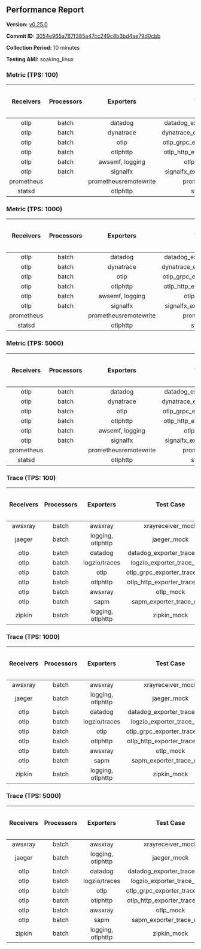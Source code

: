 ## Performance Report

**Version:** [v0.25.0](https://github.com/aws-observability/aws-otel-collector/releases/tag/v0.25.0)

**Commit ID:** [3054e965a767f385a47cc249c8b3bd4ae79d0cbb](https://github.com/aws-observability/aws-otel-collector/commit/3054e965a767f385a47cc249c8b3bd4ae79d0cbb)

**Collection Period:** 10 minutes

**Testing AMI:** soaking_linux


### Metric (TPS: 100)
| Receivers | Processors | Exporters | Test Case | Data Type | Instance Type | Avg CPU Usage (Percent) | Avg Memory Usage (Megabytes) | Max CPU Usage (Percent) | Max Memory Usage (Megabytes) |
|:---------:|:----------:|:---------:|:---------:|:---------:|:-------------:|:-----------------------:|:----------------------------:|:-----------------------:|:----------------------------:|
| otlp | batch | datadog | datadog_exporter_metric_mock | otlp | m5.2xlarge | 0.06 | 71.29 | 0.20 | 72.86 |
| otlp | batch | dynatrace | dynatrace_exporter_metric_mock | otlp | m5.2xlarge | 0.04 | 68.26 | 0.10 | 69.08 |
| otlp | batch | otlp | otlp_grpc_exporter_metric_mock | otlp | m5.2xlarge | 0.05 | 68.35 | 0.20 | 68.94 |
| otlp | batch | otlphttp | otlp_http_exporter_metric_mock | otlp | m5.2xlarge | 0.04 | 67.66 | 0.20 | 67.84 |
| otlp | batch | awsemf, logging | otlp_metric_mock | otlp | m5.2xlarge | 0.04 | 67.02 | 0.20 | 67.36 |
| otlp | batch | signalfx | signalfx_exporter_metric_mock | otlp | m5.2xlarge | 0.04 | 68.59 | 0.30 | 69.44 |
| prometheus |  | prometheusremotewrite | prometheus_mock | prometheus | m5.2xlarge | 0.10 | 81.86 | 0.30 | 82.95 |
| statsd |  | otlphttp | statsd_mock | statsd | m5.2xlarge | 0.01 | 68.08 | 0.10 | 68.74 |

### Metric (TPS: 1000)
| Receivers | Processors | Exporters | Test Case | Data Type | Instance Type | Avg CPU Usage (Percent) | Avg Memory Usage (Megabytes) | Max CPU Usage (Percent) | Max Memory Usage (Megabytes) |
|:---------:|:----------:|:---------:|:---------:|:---------:|:-------------:|:-----------------------:|:----------------------------:|:-----------------------:|:----------------------------:|
| otlp | batch | datadog | datadog_exporter_metric_mock | otlp | m5.2xlarge | 0.05 | 71.57 | 0.20 | 73.29 |
| otlp | batch | dynatrace | dynatrace_exporter_metric_mock | otlp | m5.2xlarge | 0.04 | 66.71 | 0.20 | 67.48 |
| otlp | batch | otlp | otlp_grpc_exporter_metric_mock | otlp | m5.2xlarge | 0.04 | 67.45 | 0.20 | 68.17 |
| otlp | batch | otlphttp | otlp_http_exporter_metric_mock | otlp | m5.2xlarge | 0.04 | 68.66 | 0.20 | 68.98 |
| otlp | batch | awsemf, logging | otlp_metric_mock | otlp | m5.2xlarge | 0.03 | 68.71 | 0.20 | 69.29 |
| otlp | batch | signalfx | signalfx_exporter_metric_mock | otlp | m5.2xlarge | 0.04 | 69.83 | 0.20 | 70.43 |
| prometheus |  | prometheusremotewrite | prometheus_mock | prometheus | m5.2xlarge | 0.99 | 113.03 | 1.80 | 117.19 |
| statsd |  | otlphttp | statsd_mock | statsd | m5.2xlarge | 0.01 | 67.75 | 0.10 | 68.21 |

### Metric (TPS: 5000)
| Receivers | Processors | Exporters | Test Case | Data Type | Instance Type | Avg CPU Usage (Percent) | Avg Memory Usage (Megabytes) | Max CPU Usage (Percent) | Max Memory Usage (Megabytes) |
|:---------:|:----------:|:---------:|:---------:|:---------:|:-------------:|:-----------------------:|:----------------------------:|:-----------------------:|:----------------------------:|
| otlp | batch | datadog | datadog_exporter_metric_mock | otlp | m5.2xlarge | 0.05 | 72.45 | 0.30 | 74.15 |
| otlp | batch | dynatrace | dynatrace_exporter_metric_mock | otlp | m5.2xlarge | 0.04 | 67.54 | 0.20 | 68.15 |
| otlp | batch | otlp | otlp_grpc_exporter_metric_mock | otlp | m5.2xlarge | 0.04 | 68.73 | 0.20 | 69.35 |
| otlp | batch | otlphttp | otlp_http_exporter_metric_mock | otlp | m5.2xlarge | 0.04 | 69.05 | 0.20 | 69.84 |
| otlp | batch | awsemf, logging | otlp_metric_mock | otlp | m5.2xlarge | 0.04 | 66.91 | 0.20 | 67.65 |
| otlp | batch | signalfx | signalfx_exporter_metric_mock | otlp | m5.2xlarge | 0.04 | 68.75 | 0.20 | 69.19 |
| prometheus |  | prometheusremotewrite | prometheus_mock | prometheus | m5.2xlarge | 6.07 | 233.81 | 10.00 | 265.62 |
| statsd |  | otlphttp | statsd_mock | statsd | m5.2xlarge | 0.01 | 65.73 | 0.20 | 66.51 |

### Trace (TPS: 100)
| Receivers | Processors | Exporters | Test Case | Data Type | Instance Type | Avg CPU Usage (Percent) | Avg Memory Usage (Megabytes) | Max CPU Usage (Percent) | Max Memory Usage (Megabytes) |
|:---------:|:----------:|:---------:|:---------:|:---------:|:-------------:|:-----------------------:|:----------------------------:|:-----------------------:|:----------------------------:|
| awsxray | batch | awsxray | xrayreceiver_mock | xray | m5.2xlarge | 4.24 | 81.09 | 4.80 | 83.21 |
| jaeger | batch | logging, otlphttp | jaeger_mock | jaeger | m5.2xlarge | 3.05 | 88.33 | 15.60 | 91.80 |
| otlp | batch | datadog | datadog_exporter_trace_mock | otlp | m5.2xlarge | 4.35 | 85.96 | 4.70 | 89.69 |
| otlp | batch | logzio/traces | logzio_exporter_trace_mock | otlp | m5.2xlarge | 5.27 | 81.60 | 5.70 | 83.70 |
| otlp | batch | otlp | otlp_grpc_exporter_trace_mock | otlp | m5.2xlarge | 3.38 | 139.18 | 4.90 | 192.56 |
| otlp | batch | otlphttp | otlp_http_exporter_trace_mock | otlp | m5.2xlarge | 4.52 | 82.90 | 5.10 | 84.64 |
| otlp | batch | awsxray | otlp_mock | otlp | m5.2xlarge | 3.74 | 81.42 | 4.00 | 82.59 |
| otlp | batch | sapm | sapm_exporter_trace_mock | otlp | m5.2xlarge | 3.21 | 94.80 | 3.50 | 96.90 |
| zipkin | batch | logging, otlphttp | zipkin_mock | zipkin | m5.2xlarge | 5.37 | 86.52 | 12.40 | 89.61 |

### Trace (TPS: 1000)
| Receivers | Processors | Exporters | Test Case | Data Type | Instance Type | Avg CPU Usage (Percent) | Avg Memory Usage (Megabytes) | Max CPU Usage (Percent) | Max Memory Usage (Megabytes) |
|:---------:|:----------:|:---------:|:---------:|:---------:|:-------------:|:-----------------------:|:----------------------------:|:-----------------------:|:----------------------------:|
| awsxray | batch | awsxray | xrayreceiver_mock | xray | m5.2xlarge | 19.98 | 84.57 | 20.60 | 88.50 |
| jaeger | batch | logging, otlphttp | jaeger_mock | jaeger | m5.2xlarge | 25.16 | 153.84 | 41.30 | 192.08 |
| otlp | batch | datadog | datadog_exporter_trace_mock | otlp | m5.2xlarge | 27.98 | 88.72 | 28.80 | 91.05 |
| otlp | batch | logzio/traces | logzio_exporter_trace_mock | otlp | m5.2xlarge | 27.71 | 83.44 | 28.60 | 86.05 |
| otlp | batch | otlp | otlp_grpc_exporter_trace_mock | otlp | m5.2xlarge | 25.47 | 692.02 | 36.90 | 1271.49 |
| otlp | batch | otlphttp | otlp_http_exporter_trace_mock | otlp | m5.2xlarge | 26.03 | 82.18 | 27.50 | 84.12 |
| otlp | batch | awsxray | otlp_mock | otlp | m5.2xlarge | 27.96 | 85.66 | 28.40 | 88.16 |
| otlp | batch | sapm | sapm_exporter_trace_mock | otlp | m5.2xlarge | 25.36 | 95.81 | 25.90 | 97.22 |
| zipkin | batch | logging, otlphttp | zipkin_mock | zipkin | m5.2xlarge | 35.48 | 324.90 | 52.00 | 477.72 |

### Trace (TPS: 5000)
| Receivers | Processors | Exporters | Test Case | Data Type | Instance Type | Avg CPU Usage (Percent) | Avg Memory Usage (Megabytes) | Max CPU Usage (Percent) | Max Memory Usage (Megabytes) |
|:---------:|:----------:|:---------:|:---------:|:---------:|:-------------:|:-----------------------:|:----------------------------:|:-----------------------:|:----------------------------:|
| awsxray | batch | awsxray | xrayreceiver_mock | xray | m5.2xlarge | 27.03 | 97.81 | 28.30 | 104.57 |
| jaeger | batch | logging, otlphttp | jaeger_mock | jaeger | m5.2xlarge | 25.11 | 178.88 | 42.10 | 214.16 |
| otlp | batch | datadog | datadog_exporter_trace_mock | otlp | m5.2xlarge | 126.65 | 96.59 | 128.00 | 100.07 |
| otlp | batch | logzio/traces | logzio_exporter_trace_mock | otlp | m5.2xlarge | 115.20 | 87.13 | 116.70 | 89.51 |
| otlp | batch | otlp | otlp_grpc_exporter_trace_mock | otlp | m5.2xlarge | 112.02 | 3517.84 | 170.90 | 6029.49 |
| otlp | batch | otlphttp | otlp_http_exporter_trace_mock | otlp | m5.2xlarge | 101.29 | 85.26 | 102.10 | 87.34 |
| otlp | batch | awsxray | otlp_mock | otlp | m5.2xlarge | 109.10 | 18211.89 | 348.00 | 30623.63 |
| otlp | batch | sapm | sapm_exporter_trace_mock | otlp | m5.2xlarge | 104.11 | 100.73 | 105.19 | 102.99 |
| zipkin | batch | logging, otlphttp | zipkin_mock | zipkin | m5.2xlarge | 34.94 | 434.69 | 54.30 | 588.80 |
